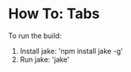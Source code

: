 How To: Tabs
============
To run the build:

1. Install jake: 'npm install jake -g'
2. Run jake: 'jake'
